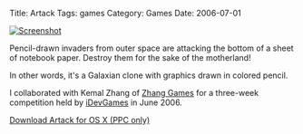 Title: Artack
Tags: games
Category: Games
Date: 2006-07-01

[![Screenshot](|filename|/img/artack_thumb.png)](|filename|/img/artack.png)

Pencil-drawn invaders from outer space are attacking the bottom of a sheet of
notebook paper. Destroy them for the sake of the motherland!

In other words, it's a Galaxian clone with graphics drawn in colored pencil.

I collaborated with Kemal Zhang of [Zhang Games](http://www.zhanggames.com/)
for a three-week competition held by [iDevGames](http://www.idevgames.com/) in
June 2006.

[Download Artack for OS X (PPC only)](|filename|/downloads/Artack.zip)
